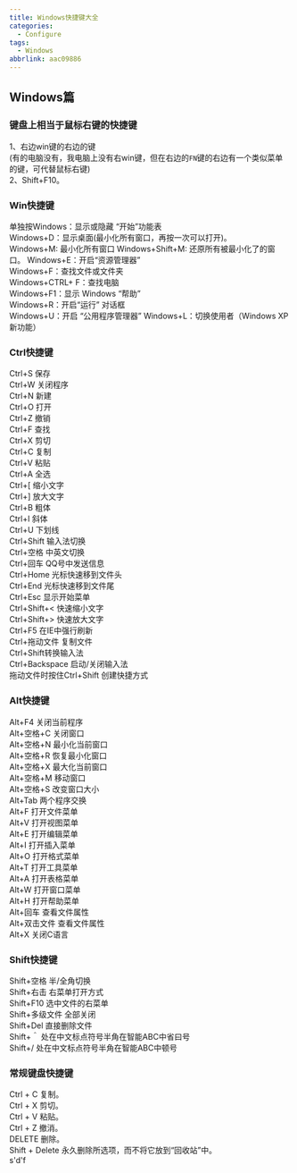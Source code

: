 ```yaml
---
title: Windows快捷键大全
categories:
  - Configure
tags:
  - Windows
abbrlink: aac09886
---
```




## Windows篇

### 键盘上相当于鼠标右键的快捷键
1、右边win键的右边的键  
(有的电脑没有，我电脑上没有右win键，但在右边的`FN`键的右边有一个类似菜单的键，可代替鼠标右键)  
2、Shift+F10。

### Win快捷键
单独按Windows：显示或隐藏 “开始”功能表  
Windows+D：显示桌面(最小化所有窗口，再按一次可以打开)。  
Windows+M: 最小化所有窗口
Windows+Shift+M: 还原所有被最小化了的窗口。
Windows+E：开启“资源管理器”  
Windows+F：查找文件或文件夹  
Windows+CTRL+ F：查找电脑  
Windows+F1：显示 Windows “帮助”  
Windows+R：开启“运行” 对话框  
Windows+U：开启 “公用程序管理器”
Windows+L：切换使用者（Windows XP新功能）

### Ctrl快捷键  
Ctrl+S 保存  
Ctrl+W 关闭程序  
Ctrl+N 新建  
Ctrl+O 打开  
Ctrl+Z 撤销  
Ctrl+F 查找  
Ctrl+X 剪切  
Ctrl+C 复制  
Ctrl+V 粘贴  
Ctrl+A 全选  
Ctrl+[ 缩小文字  
Ctrl+] 放大文字  
Ctrl+B 粗体  
Ctrl+I 斜体  
Ctrl+U 下划线  
Ctrl+Shift 输入法切换  
Ctrl+空格 中英文切换  
Ctrl+回车 QQ号中发送信息  
Ctrl+Home 光标快速移到文件头  
Ctrl+End 光标快速移到文件尾  
Ctrl+Esc 显示开始菜单  
Ctrl+Shift+< 快速缩小文字  
Ctrl+Shift+> 快速放大文字  
Ctrl+F5 在IE中强行刷新  
Ctrl+拖动文件 复制文件  
Ctrl+Shift转换输入法  
Ctrl+Backspace 启动/关闭输入法  
拖动文件时按住Ctrl+Shift 创建快捷方式    

### Alt快捷键

Alt+F4 关闭当前程序  
Alt+空格+C 关闭窗口  
Alt+空格+N 最小化当前窗口  
Alt+空格+R 恢复最小化窗口  
Alt+空格+X 最大化当前窗口  
Alt+空格+M 移动窗口  
Alt+空格+S 改变窗口大小  
Alt+Tab 两个程序交换  
Alt+F 打开文件菜单  
Alt+V 打开视图菜单  
Alt+E 打开编辑菜单  
Alt+I 打开插入菜单  
Alt+O 打开格式菜单  
Alt+T 打开工具菜单  
Alt+A 打开表格菜单  
Alt+W 打开窗口菜单  
Alt+H 打开帮助菜单  
Alt+回车 查看文件属性  
Alt+双击文件 查看文件属性  
Alt+X 关闭C语言  


### Shift快捷键
Shift+空格 半/全角切换  
Shift+右击 右菜单打开方式  
Shift+F10 选中文件的右菜单  
Shift+多级文件 全部关闭  
Shift+Del 直接删除文件  
Shift+＾ 处在中文标点符号半角在智能ABC中省曰号  
Shift+/ 处在中文标点符号半角在智能ABC中顿号  



### 常规键盘快捷键
Ctrl + C 复制。  
Ctrl + X 剪切。  
Ctrl + V 粘贴。   
Ctrl + Z 撤消。  
DELETE 删除。  
Shift + Delete 永久删除所选项，而不将它放到“回收站”中。  
s'd'f